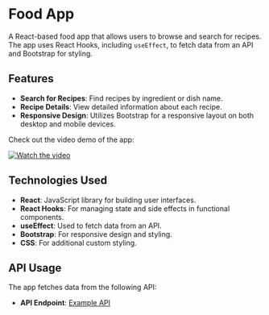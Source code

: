 # Food App

A React-based food app that allows users to browse and search for recipes. The app uses React Hooks, including `useEffect`, to fetch data from an API and Bootstrap for styling.

## Features

- **Search for Recipes**: Find recipes by ingredient or dish name.
- **Recipe Details**: View detailed information about each recipe.
- **Responsive Design**: Utilizes Bootstrap for a responsive layout on both desktop and mobile devices.

Check out the video demo of the app:

[![Watch the video](https://via.placeholder.com/600x400?text=Watch+the+Video)](https://github.com/VidyavathiR/FoodApp-React/blob/main/Screen%20Recording%202024-08-07%20131652.mp4)

## Technologies Used

- **React**: JavaScript library for building user interfaces.
- **React Hooks**: For managing state and side effects in functional components.
- **useEffect**: Used to fetch data from an API.
- **Bootstrap**: For responsive design and styling.
- **CSS**: For additional custom styling.

## API Usage

The app fetches data from the following API:

- **API Endpoint**: [Example API](https://api.example.com/recipes)



